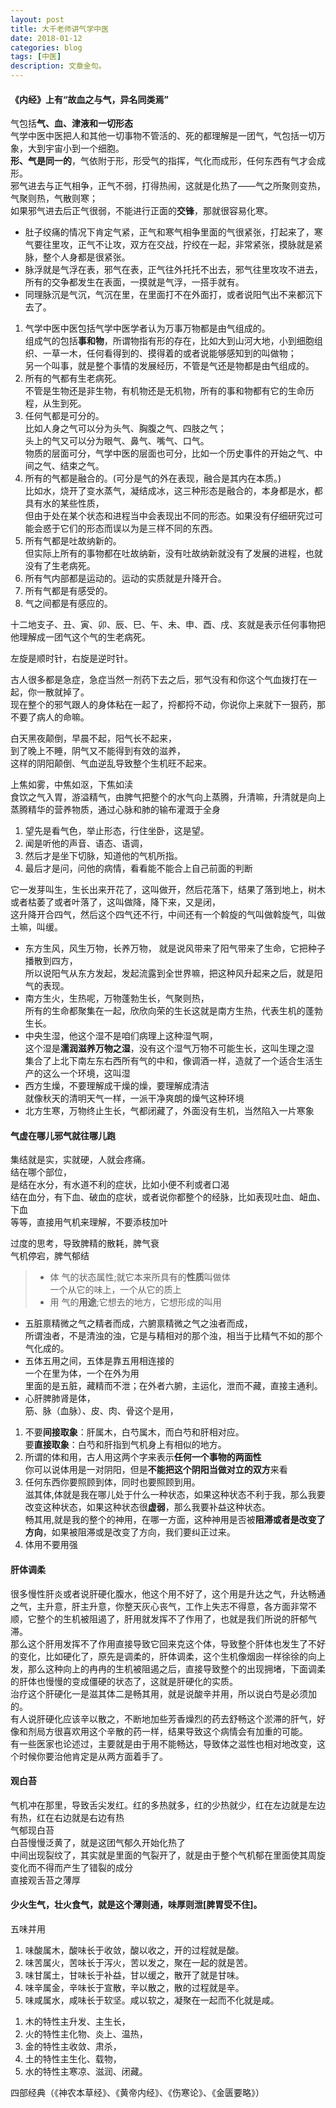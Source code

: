 ```yaml
---
layout: post
title: 大千老师讲气学中医
date: 2018-01-12
categories: blog
tags: [中医]
description: 文章金句。
---
```


#### 《内经》上有“故血之与气，异名同类焉”
气包括**气、血、津液和一切形态**<br>
气学中医中医把人和其他一切事物不管活的、死的都理解是一团气，气包括一切万象，大到宇宙小到一个细胞。<br>
**形、气是同一的**，气依附于形，形受气的指挥，气化而成形，任何东西有气才会成形。<br>
邪气进去与正气相争，正气不弱，打得热闹，这就是化热了——气之所聚则变热，气聚则热，气散则寒；<br>
如果邪气进去后正气很弱，不能进行正面的**交锋**，那就很容易化寒。
- 肚子绞痛的情况下肯定气紧，正气和寒气相争里面的气很紧张，打起来了，寒气要往里攻，正气不让攻，双方在交战，拧绞在一起，非常紧张，摸脉就是紧脉，整个人身都是很紧张。
- 脉浮就是气浮在表，邪气在表，正气往外托托不出去，邪气往里攻攻不进去，所有的交争都发生在表面，一摸就是气浮，一搭手就有。
- 同理脉沉是气沉，气沉在里，在里面打不在外面打，或者说阳气出不来都沉下去了。

<p>
  </p>
  
1. 气学中医中医包括气学中医学者认为万事万物都是由气组成的。<br>
组成气的包括**事和物**，所谓物指有形的存在，比如大到山河大地，小到细胞组织、一草一木，任何看得到的、摸得着的或者说能够感知到的叫做物；<br>
另一个叫事，就是整个事情的发展经历，不管是气还是物都是由气组成的。<br>
2. 所有的气都有生老病死。<br>
不管是生物还是非生物，有机物还是无机物，所有的事和物都有它的生命历程，从生到死。
3. 任何气都是可分的。<br>
比如人身之气可以分为头气、胸腹之气、四肢之气；<br>
头上的气又可以分为眼气、鼻气、嘴气、口气。<br>
物质的层面可分，气学中医的层面也可分，比如一个历史事件的开始之气、中间之气、结束之气。<br>
4. 所有的气都是融合的。(可分是气的外在表现，融合是其内在本质。)<br>
比如水，烧开了变水蒸气，凝结成冰，这三种形态是融合的，本身都是水，都具有水的某些性质，<br>
但由于处在某个状态和进程当中会表现出不同的形态。如果没有仔细研究过可能会惑于它们的形态而误以为是三样不同的东西。
5. 所有气都是吐故纳新的。<br>
但实际上所有的事物都在吐故纳新，没有吐故纳新就没有了发展的进程，也就没有了生老病死。
6. 所有气内部都是运动的。运动的实质就是升降开合。
7. 所有气都是有感受的。
8. 气之间都是有感应的。

十二地支子、丑、寅、卯、辰、巳、午、未、申、酉、戌、亥就是表示任何事物把他理解成一团气这个气的生老病死。


左旋是顺时针，右旋是逆时针。


古人很多都是急症，急症当然一剂药下去之后，邪气没有和你这个气血拨打在一起，你一散就掉了。<br>
现在整个的邪气跟人的身体粘在一起了，捋都捋不动，你说你上来就下一狠药，那不要了病人的命嘛。


白天黑夜颠倒，早晨不起，阳气长不起来，<br>
到了晚上不睡，阴气又不能得到有效的滋养，<br>
这样的阴阳颠倒、气血逆乱导致整个生机旺不起来。


上焦如雾，中焦如沤，下焦如渎<br>
食饮之气入胃，游溢精气，由脾气把整个的水气向上蒸腾，升清嘛，升清就是向上蒸腾精华的营养物质，通过心脉和肺的输布灌溉于全身<br>


1. 望先是看气色，举止形态，行住坐卧，这是望。
1. 闻是听他的声音、语态、语调，
1. 然后才是坐下切脉，知道他的气机所指。
1. 最后才是问，问他的病情，看看能不能合上自己前面的判断


它一发芽叫生，生长出来开花了，这叫做开，然后花落下，结果了落到地上，树木或者枯萎了或者叶落了，这叫做降，降下来，又是闭，<br>
这升降开合四气，然后这个四气还不行，中间还有一个斡旋的气叫做斡旋气，叫做土嘛，叫缓。
- 东方生风，风生万物，长养万物，
就是说风带来了阳气带来了生命，它把种子播散到四方，<br>
所以说阳气从东方发起，发起流露到全世界嘛，把这种风升起来之后，就是阳气的表现。<br>
- 南方生火，生热呢，万物蓬勃生长，气聚则热，<br>
所有的生命都聚集在一起，欣欣向荣的生长这就是南方生热，代表生机的蓬勃生长。
- 中央生湿，他这个湿不是咱们病理上这种湿气啊，<br>
这个湿是**濡润滋养万物之湿**，没有这个湿气万物不可能生长，这叫生理之湿<br>
集合了上北下南左东右西所有气的中和，像调酒一样，造就了一个适合生活生产的这么一个环境，这叫湿
- 西方生燥，不要理解成干燥的燥，要理解成清洁<br>
就像秋天的清明天气一样，一派干净爽朗的燥气这种环境
- 北方生寒，万物终止生长，气都闭藏了，外面没有生机，当然陷入一片寒象


#### 气虚在哪儿邪气就往哪儿跑
集结就是实，实就硬，人就会疼痛。<br>
结在哪个部位，<br>
是结在水分，有水道不利的症状，比如小便不利或者口渴<br>
结在血分，有下血、破血的症状，或者说你都整个的经脉，比如表现吐血、衄血、下血<br>
等等，直接用气机来理解，不要添枝加叶<br>


过度的思考，导致脾精的散耗，脾气衰<br>
气机停宕，脾气郁结


>- 体  气的状态属性;就它本来所具有的**性质**叫做体<br>
一个从它的味上，一个从它的质上<br>
>- 用  气的**用途**;它想去的地方，它想形成的叫用

<p>
  </p>
  
- 五脏禀精微之气之精者而成，六腑禀精微之气之浊者而成，<br>
所谓浊者，不是清浊的浊，它是与精相对的那个浊，相当于比精气不如的那个气化成的。<br>
- 五体五用之间，五体是靠五用相连接的<br>
一个在里为体，一个在外为用<br>
里面的是五脏，藏精而不泄；在外者六腑，主运化，泄而不藏，直接主通利。<br>
- 心肝脾肺肾是体， <br>
筋、脉（血脉）、皮、肉、骨这个是用，<br>

<p>
  </p>

1. 不要**间接取象**：肝属木，白芍属木，而白芍和肝相对应。<br>
要**直接取象**：白芍和肝指到气机身上有相似的地方。<br>
2. 所谓的体和用，古人用这两个字来表示**任何一个事物的两面性**<br>
你可以说体用是一对阴阳，但是**不能把这个阴阳当做对立的双方**来看<br>
3. 任何东西你要照顾到体，同时也要照顾到用。<br>
滋其体,体就是我在哪儿处于什么一种状态，如果这种状态不利于我，那么我要改变这种状态，如果这种状态很**虚弱**，那么我要补益这种状态。<br>
畅其用,就是我的整个的神用，在哪一方面，这种神用是否被**阻滞或者是改变了方向**，如果被阻滞或是改变了方向，我们要纠正过来。<br>
4. 体用不要用强

<p>
  </p>

#### 肝体调柔
很多慢性肝炎或者说肝硬化腹水，他这个用不好了，这个用是升达之气，升达畅通之气，主升意，肝主升意，你整天灰心丧气，工作上失志不得意，各方面非常不顺，它整个的生机被阻遏了，肝用就发挥不了作用了，也就是我们所说的肝郁气滞。<br>
那么这个肝用发挥不了作用直接导致它回来克这个体，导致整个肝体也发生了不好的变化，比如硬化了，原先是调柔的，肝体调柔，这个生机像烟囱一样徐徐的向上发，那么这种向上的冉冉的生机被阻遏之后，直接导致整个的出现拥堵，下面调柔的肝体也慢慢的变成僵硬的状态了，这就是肝硬化的实质。<br>
治疗这个肝硬化一是滋其体二是畅其用，就是说酸辛并用，所以说白芍是必须加的。<br>
有人说肝硬化应该辛以散之，不断地加些芳香燥烈的药去舒畅这个淤滞的肝气，好像和剂局方很喜欢用这个辛散的药一样，结果导致这个病情会有加重的可能。<br>
有一些医家也论述过，主要就是由于用不能畅达，导致体之滋性也相对地改变，这个时候你要治他肯定是从两方面着手了。


#### 观白苔
气机冲在那里，导致舌尖发红。红的多热就多，红的少热就少，红在左边就是左边有热，红在右边就是右边有热<br>
气郁现白苔<br>
白苔慢慢泛黄了，就是这团气郁久开始化热了<br>
中间出现裂纹了，其实就是里面的气裂开了，就是由于整个气机郁在里面使其周旋变化而不得而产生了错裂的成分<br>
直接观舌苔之薄厚

#### 少火生气，壮火食气，就是这个薄则通，味厚则泄[脾胃受不住]。
五味并用
1. 味酸属木，酸味长于收敛，酸以收之，开的过程就是酸。
1. 味苦属火，苦味长于泻火，苦以发之，聚在一起的就是苦。
1. 味甘属土，甘味长于补益，甘以缓之，散开了就是甘味。
1. 味辛属金，辛味长于宣散，辛以散之，散的过程就是辛。
1. 味咸属水，咸味长于软坚。咸以软之，凝聚在一起而不化就是咸。

<p>
  </p>

1. 木的特性主升发、主生长，
1. 火的特性主化物、炎上、温热，
1. 金的特性主收敛、肃杀，
1. 土的特性主生化、载物，
1. 水的特性主寒凉、滋润、闭藏。















四部经典（《神农本草经》、《黄帝内经》、《伤寒论》、《金匮要略》）

